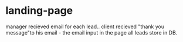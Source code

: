 # landing-page
manager recieved email for each lead..
client recieved "thank you message"to his email - the email input in the page
all leads store in DB.

